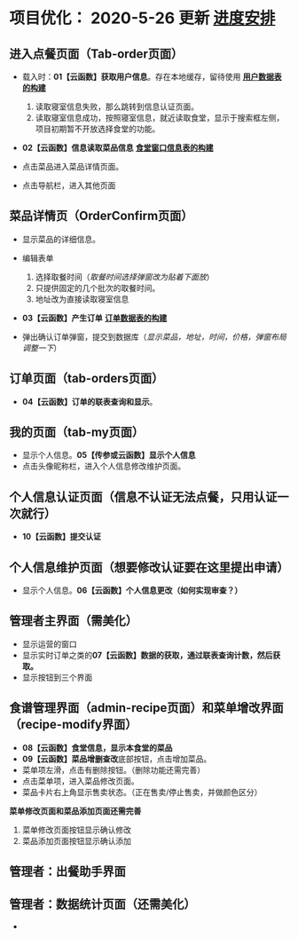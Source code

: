 # 项目优化： 2020-5-26 更新 [**进度安排**](https://github.com/BEATING-HEART/Canteen_Online/wiki/%E8%BF%9B%E5%BA%A6%E5%AE%89%E6%8E%92)

## 进入点餐页面（Tab-order页面）

- 载入时：**01【云函数】获取用户信息**。存在本地缓存，留待使用 [**用户数据表的构建**](https://github.com/BEATING-HEART/Canteen_Online/wiki/%E7%94%A8%E6%88%B7%E6%95%B0%E6%8D%AE%E8%A1%A8%E6%9E%84%E5%BB%BA)

   1. 读取寝室信息失败，那么跳转到信息认证页面。
   2. 读取寝室信息成功，按照寝室信息，就近读取食堂，显示于搜索框左侧，项目初期暂不开放选择食堂的功能。
 
- **02【云函数】信息读取菜品信息** [**食堂窗口信息表的构建**](https://github.com/BEATING-HEART/Canteen_Online/wiki/%E9%A3%9F%E5%A0%82%E7%AA%97%E5%8F%A3%E4%BF%A1%E6%81%AF%E8%A1%A8%E7%9A%84%E6%9E%84%E5%BB%BA)
- 点击菜品进入菜品详情页面。
- 点击导航栏，进入其他页面

## 菜品详情页（OrderConfirm页面）

- 显示菜品的详细信息。
- 编辑表单

   1. 选择取餐时间（*取餐时间选择弹窗改为贴着下面放*）
   2. 只提供固定的几个批次的取餐时间。
   3. 地址改为直接读取寝室信息
   
- **03【云函数】产生订单**  [**订单数据表的构建**](https://github.com/BEATING-HEART/Canteen_Online/wiki/%E8%AE%A2%E5%8D%95%E6%95%B0%E6%8D%AE%E8%A1%A8%E7%9A%84%E6%9E%84%E5%BB%BA)
- 弹出确认订单弹窗，提交到数据库（*显示菜品，地址，时间，价格，弹窗布局调整一下*）

## 订单页面（tab-orders页面）

- **04【云函数】订单的联表查询和显示**。

## 我的页面（tab-my页面）

- 显示个人信息。**05【传参或云函数】显示个人信息**
- 点击头像昵称栏，进入个人信息修改维护页面。

## 个人信息认证页面（信息不认证无法点餐，只用认证一次就行）

- **10【云函数】提交认证**

## 个人信息维护页面（想要修改认证要在这里提出申请）

- 显示个人信息。**06【云函数】个人信息更改（如何实现审查？）**

## 管理者主界面（需美化）

- 显示运营的窗口
- 显示实时订单之类的**07【云函数】数据的获取，通过联表查询计数，然后获取。**
- 显示按钮到三个界面

## 食谱管理界面（admin-recipe页面）和菜单增改界面（recipe-modify界面）

- **08【云函数】食堂信息，显示本食堂的菜品**
- **09【云函数】菜品增删查改**底部按钮，点击增加菜品。
- 菜单项左滑，点击有删除按钮。（删除功能还需完善）
- 点击菜单项，进入菜品修改页面。
- 菜品卡片右上角显示售卖状态。（正在售卖/停止售卖，并做颜色区分）

**菜单修改页面和菜品添加页面还需完善**
   1. 菜单修改页面按钮显示确认修改
   2. 菜品添加页面按钮显示确认添加

## 管理者：出餐助手界面

## 管理者：数据统计页面（还需美化）

- 


   
